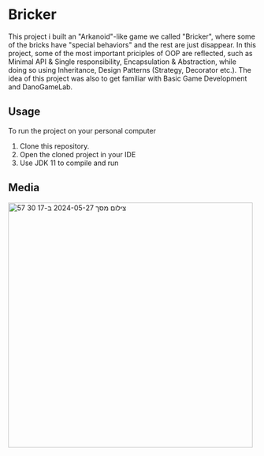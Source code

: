 # Bricker
This project i built an "Arkanoid"-like game we called "Bricker", where some of the bricks have "special behaviors" and the rest are just disappear.
In this project, some of the most important priciples of OOP are reflected, such as Minimal API & Single responsibility, Encapsulation & Abstraction, while doing so using Inheritance, Design Patterns (Strategy, Decorator etc.).
The idea of this project was also to get familiar with Basic Game Development and DanoGameLab.

## Usage
To run the project on your personal computer
  1. Clone this repository.
  2. Open the cloned project in your IDE
  3. Use JDK 11 to compile and run

## Media
<img width="496" alt="צילום מסך 2024-05-27 ב-17 30 57" src="https://github.com/asafko8/Introduction-to-OOP/assets/170875677/1d9b3dbd-4612-475d-b1a6-e7ff8cd0ccf7">
